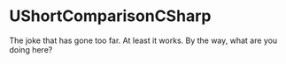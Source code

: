 # UShortComparisonCSharp
The joke that has gone too far.
At least it works.
By the way, what are you doing here?
